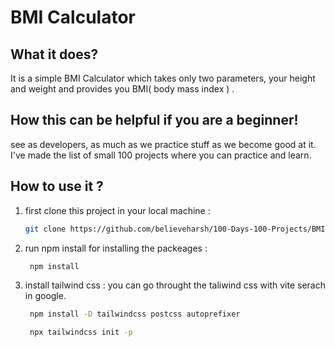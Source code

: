 # BMI Calculator
<div>
</div>

## What it does?

It is a simple BMI Calculator which takes only two parameters, your height and weight and provides you BMI( body mass index ) .

## How this can be helpful if you are a beginner!

see as developers, as much as we practice stuff as we become good at it. I've made the list of small 100 projects where you can practice and learn.

## How to use it ?

1. first clone this project in your local machine :
   ```sh
   git clone https://github.com/believeharsh/100-Days-100-Projects/BMI-Calculator
   ```
2. run npm install for installing the packeages :
   ```sh
    npm install
   ```

3. install tailwind css : you can go throught the taliwind css with vite serach in google.
    ```sh
     npm install -D tailwindcss postcss autoprefixer
    ```

    ```sh
     npx tailwindcss init -p
    ```
